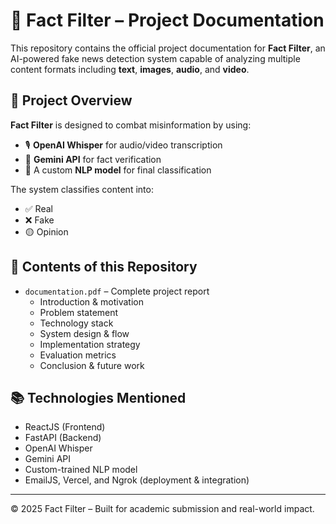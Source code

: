# 🧠 Fact Filter – Project Documentation

This repository contains the official project documentation for **Fact Filter**, an AI-powered fake news detection system capable of analyzing multiple content formats including **text**, **images**, **audio**, and **video**.

## 📌 Project Overview

**Fact Filter** is designed to combat misinformation by using:
- 🎙️ **OpenAI Whisper** for audio/video transcription
- 🤖 **Gemini API** for fact verification
- 🧠 A custom **NLP model** for final classification

The system classifies content into:
- ✅ Real  
- ❌ Fake  
- 🟡 Opinion

## 📄 Contents of this Repository

- `documentation.pdf` – Complete project report  
  - Introduction & motivation  
  - Problem statement  
  - Technology stack  
  - System design & flow  
  - Implementation strategy  
  - Evaluation metrics  
  - Conclusion & future work

## 📚 Technologies Mentioned

- ReactJS (Frontend)  
- FastAPI (Backend)  
- OpenAI Whisper  
- Gemini API  
- Custom-trained NLP model  
- EmailJS, Vercel, and Ngrok (deployment & integration)

---

© 2025 Fact Filter – Built for academic submission and real-world impact.
